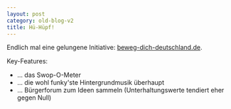 ```yaml
---
layout: post
category: old-blog-v2
title: Hü-Hüpf!
---
```


Endlich mal eine gelungene Initiative: [beweg-dich-deutschland.de](http://www.beweg-dich-deutschland.de/).

Key-Features:

* ... das Swop-O-Meter
* ... die wohl funky'ste Hintergrundmusik überhaupt
* ... Bürgerforum zum Ideen sammeln (Unterhaltungswerte tendiert eher gegen Null)
